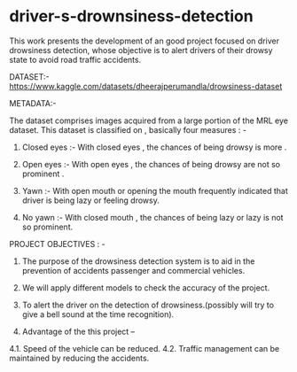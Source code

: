 # driver-s-drownsiness-detection
This work presents the development of an good project focused on driver drowsiness detection, whose objective is to alert drivers of their drowsy state to avoid road traffic accidents. 

DATASET:-
https://www.kaggle.com/datasets/dheerajperumandla/drowsiness-dataset

METADATA:-

The dataset comprises images acquired from a large portion of the MRL eye dataset. 
This dataset is classified on , basically four measures : -

1.	Closed eyes :-
         With closed eyes , the chances of being drowsy is more . 
       
2.	Open eyes :- 
        With open eyes , the chances of being drowsy are not so prominent .
3.	Yawn :-
      With open mouth or opening the mouth frequently indicated that driver is being lazy or feeling drowsy.
4.	No yawn :-
     With closed mouth , the chances of being lazy or lazy is not so prominent.
     
PROJECT OBJECTIVES : -


1.	The purpose of the drowsiness detection system is to aid in the prevention of accidents passenger and commercial vehicles.

2.	We will apply different models to check the accuracy of the project.

3.	To alert the driver on the detection of drowsiness.(possibly will try to give a bell sound at the time recognition).

4.	Advantage of the this project – 

4.1.	Speed of the vehicle can be reduced. 
4.2.	Traffic management can be maintained by reducing the accidents.

